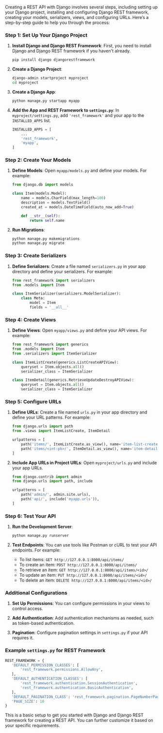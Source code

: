 Creating a REST API with Django involves several steps, including setting up your Django project, installing and configuring Django REST framework, creating your models, serializers, views, and configuring URLs. Here’s a step-by-step guide to help you through the process:

### Step 1: Set Up Your Django Project

1. **Install Django and Django REST Framework**:
   First, you need to install Django and Django REST framework if you haven't already.
   ```bash
   pip install django djangorestframework
   ```

2. **Create a Django Project**:
   ```bash
   django-admin startproject myproject
   cd myproject
   ```

3. **Create a Django App**:
   ```bash
   python manage.py startapp myapp
   ```

4. **Add the App and REST Framework to `settings.py`**:
   In `myproject/settings.py`, add `'rest_framework'` and your app to the `INSTALLED_APPS` list.
   ```python
   INSTALLED_APPS = [
       ...
       'rest_framework',
       'myapp',
   ]
   ```

### Step 2: Create Your Models

1. **Define Models**:
   Open `myapp/models.py` and define your models. For example:
   ```python
   from django.db import models

   class Item(models.Model):
       name = models.CharField(max_length=100)
       description = models.TextField()
       created_at = models.DateTimeField(auto_now_add=True)

       def __str__(self):
           return self.name
   ```

2. **Run Migrations**:
   ```bash
   python manage.py makemigrations
   python manage.py migrate
   ```

### Step 3: Create Serializers

1. **Define Serializers**:
   Create a file named `serializers.py` in your app directory and define your serializers. For example:
   ```python
   from rest_framework import serializers
   from .models import Item

   class ItemSerializer(serializers.ModelSerializer):
       class Meta:
           model = Item
           fields = '__all__'
   ```

### Step 4: Create Views

1. **Define Views**:
   Open `myapp/views.py` and define your API views. For example:
   ```python
   from rest_framework import generics
   from .models import Item
   from .serializers import ItemSerializer

   class ItemListCreate(generics.ListCreateAPIView):
       queryset = Item.objects.all()
       serializer_class = ItemSerializer

   class ItemDetail(generics.RetrieveUpdateDestroyAPIView):
       queryset = Item.objects.all()
       serializer_class = ItemSerializer
   ```

### Step 5: Configure URLs

1. **Define URLs**:
   Create a file named `urls.py` in your app directory and define your URL patterns. For example:
   ```python
   from django.urls import path
   from .views import ItemListCreate, ItemDetail

   urlpatterns = [
       path('items/', ItemListCreate.as_view(), name='item-list-create'),
       path('items/<int:pk>/', ItemDetail.as_view(), name='item-detail'),
   ]
   ```

2. **Include App URLs in Project URLs**:
   Open `myproject/urls.py` and include your app URLs.
   ```python
   from django.contrib import admin
   from django.urls import path, include

   urlpatterns = [
       path('admin/', admin.site.urls),
       path('api/', include('myapp.urls')),
   ]
   ```

### Step 6: Test Your API

1. **Run the Development Server**:
   ```bash
   python manage.py runserver
   ```

2. **Test Endpoints**:
   You can use tools like Postman or cURL to test your API endpoints. For example:
   - To list items: `GET http://127.0.0.1:8000/api/items/`
   - To create an item: `POST http://127.0.0.1:8000/api/items/`
   - To retrieve an item: `GET http://127.0.0.1:8000/api/items/<id>/`
   - To update an item: `PUT http://127.0.0.1:8000/api/items/<id>/`
   - To delete an item: `DELETE http://127.0.0.1:8000/api/items/<id>/`

### Additional Configurations

1. **Set Up Permissions**:
   You can configure permissions in your views to control access.

2. **Add Authentication**:
   Add authentication mechanisms as needed, such as token-based authentication.

3. **Pagination**:
   Configure pagination settings in `settings.py` if your API requires it.

### Example `settings.py` for REST Framework

```python
REST_FRAMEWORK = {
   'DEFAULT_PERMISSION_CLASSES': [
       'rest_framework.permissions.AllowAny',
   ],
   'DEFAULT_AUTHENTICATION_CLASSES': [
       'rest_framework.authentication.SessionAuthentication',
       'rest_framework.authentication.BasicAuthentication',
   ],
   'DEFAULT_PAGINATION_CLASS': 'rest_framework.pagination.PageNumberPagination',
   'PAGE_SIZE': 10
}
```

This is a basic setup to get you started with Django and Django REST framework for creating a REST API. You can further customize it based on your specific requirements.
